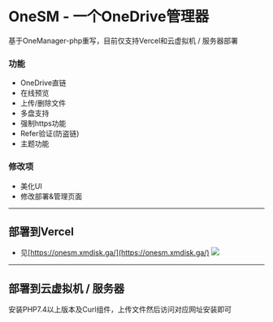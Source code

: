 # OneSM - 一个OneDrive管理器
基于OneManager-php重写，目前仅支持Vercel和云虚拟机 / 服务器部署<br />
### 功能
- OneDrive直链
- 在线预览
- 上传/删除文件
- 多盘支持
- 强制https功能
- Refer验证(防盗链)
- 主题功能
### 修改项
- 美化UI
- 修改部署&管理页面
*****
## 部署到Vercel
- 见[https://onesm.xmdisk.ga/](https://onesm.xmdisk.ga/)
<img src="https://onesm.xmdisk.ga/VC.png" /><br />
----------
## 部署到云虚拟机 / 服务器
安装PHP7.4以上版本及Curl组件，上传文件然后访问对应网址安装即可
